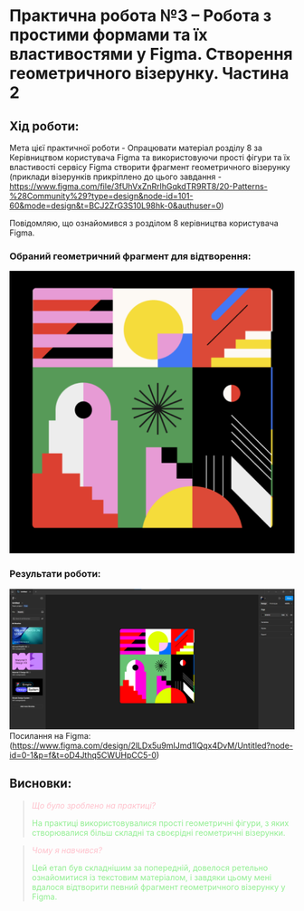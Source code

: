 # Практична робота №3 – Робота з простими формами та їх властивостями у Figma. Створення геометричного візерунку. Частина 2

## Хід роботи:
Мета цієї практичної роботи - Опрацювати матеріал розділу 8 за Керівництвом користувача Figma та використовуючи прості фігури  та їх властивості сервісу Figma створити фрагмент геометричного візерунку (приклади візерунків прикріплено до цього завдання - https://www.figma.com/file/3fUhVxZnRrlhGqkdTR9RT8/20-Patterns-%28Community%29?type=design&node-id=101-60&mode=design&t=BCJ2ZrG3S10L98hk-0&authuser=0)

Повідомляю, що ознайомився з розділом 8 керівництва користувача Figma.

### Обраний геометричний фрагмент для відтворення:
![Приклад](images/example.png)

### Результати роботи:
![Результат](images/r2.png)
Посилання на Figma: (https://www.figma.com/design/2lLDx5u9mIJmd1lQqx4DvM/Untitled?node-id=0-1&p=f&t=oD4Jthq5CWUHpCC5-0)

## Висновки:
><span style="color:#FFC0CB;">*Що було зроблено на практиці?*</span>
>
><span style="color:#90EE90;">На практиці використовувалися прості геометричні фігури, з яких створювалися більш складні та своєрідні геометричні візерунки.</span>   

><span style="color:#FFC0CB;">*Чому я навчився?*</span>
>
><span style="color:#90EE90;">Цей етап був складнішим за попередній, довелося ретельно ознайомитися із текстовим матеріалом, і завдяки цьому мені вдалося відтворити певний фрагмент геометричного візерунку у Figma.</span> 



